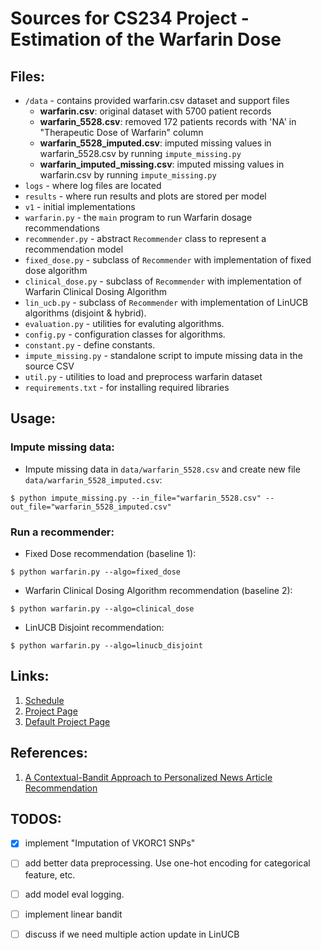 # Sources for CS234 Project - Estimation of the Warfarin Dose

## Files:

- `/data` - contains provided warfarin.csv dataset and support files
    - **warfarin.csv**: original dataset with 5700 patient records
    - **warfarin_5528.csv**: removed 172 patients records with 'NA' in "Therapeutic Dose of Warfarin" column 
    - **warfarin_5528_imputed.csv**: imputed missing values in warfarin_5528.csv by running `impute_missing.py`
    - **warfarin_imputed_missing.csv**: imputed missing values in warfarin.csv by running `impute_missing.py`
- `logs` - where log files are located
- `results` - where run results and plots are stored per model
- `v1` - initial implementations
- `warfarin.py` - the `main` program to run Warfarin dosage recommendations
- `recommender.py` - abstract `Recommender` class to represent a recommendation model
- `fixed_dose.py` - subclass of `Recommender` with implementation of fixed dose algorithm
- `clinical_dose.py` - subclass of `Recommender` with implementation of Warfarin Clinical Dosing Algorithm
- `lin_ucb.py` - subclass of `Recommender` with implementation of LinUCB algorithms (disjoint & hybrid).
- `evaluation.py` - utilities for evaluting algorithms.
- `config.py` - configuration classes for algorithms.
- `constant.py` - define constants.
- `impute_missing.py` - standalone script to impute missing data in the source CSV
- `util.py` - utilities to load and preprocess warfarin dataset
- `requirements.txt` - for installing required libraries

## Usage:
### Impute missing data:
* Impute missing data in `data/warfarin_5528.csv` and create new file `data/warfarin_5528_imputed.csv`:
```
$ python impute_missing.py --in_file="warfarin_5528.csv" --out_file="warfarin_5528_imputed.csv"
```
### Run a recommender:
* Fixed Dose recommendation (baseline 1):
```
$ python warfarin.py --algo=fixed_dose
```
* Warfarin Clinical Dosing Algorithm recommendation (baseline 2):
```
$ python warfarin.py --algo=clinical_dose
```
* LinUCB Disjoint recommendation:
```
$ python warfarin.py --algo=linucb_disjoint
```

## Links:
  1. [Schedule](https://docs.google.com/document/d/1vIYf-HFQKeuH0-SNvdXx2ylfTErejZMM8p4-wouhuYw/edit?ts=5c69e320)
  2. [Project Page](http://web.stanford.edu/class/cs234/project.html)
  3. [Default Project Page](http://web.stanford.edu/class/cs234/default_project/index.html)

## References:
  1. [A Contextual-Bandit Approach to Personalized News Article Recommendation](https://arxiv.org/abs/1003.0146)

## TODOS:
- [X] implement "Imputation of VKORC1 SNPs"
- [ ] add better data preprocessing. Use one-hot encoding for categorical feature, etc.
- [ ] add model eval logging.
- [ ] implement linear bandit
- [ ] discuss if we need multiple action update in LinUCB

